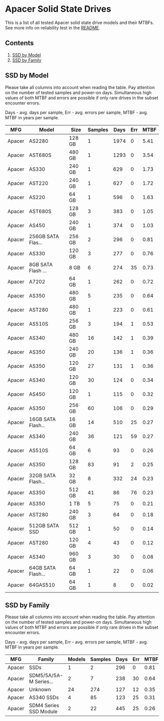 Apacer Solid State Drives
=========================

This is a list of all tested Apacer solid state drive models and their MTBFs. See
more info on reliability test in the [README](https://github.com/linuxhw/SMART).

Contents
--------

1. [ SSD by Model  ](#ssd-by-model)
2. [ SSD by Family ](#ssd-by-family)

SSD by Model
------------

Please take all columns into account when reading the table. Pay attention on the
number of tested samples and power-on days. Simultaneous high values of both MTBF
and errors are possible if only rare drives in the subset encounter errors.

Days - avg. days per sample,
Err  - avg. errors per sample,
MTBF - avg. MTBF in years per sample.

| MFG       | Model              | Size   | Samples | Days  | Err   | MTBF |
|-----------|--------------------|--------|---------|-------|-------|------|
| Apacer    | AS2280             | 128 GB | 1       | 1974  | 0     | 5.41   |
| Apacer    | AST680S            | 480 GB | 1       | 1293  | 0     | 3.54   |
| Apacer    | AS330              | 240 GB | 1       | 629   | 0     | 1.73   |
| Apacer    | AST220             | 240 GB | 1       | 627   | 0     | 1.72   |
| Apacer    | AS220              | 64 GB  | 1       | 596   | 0     | 1.63   |
| Apacer    | AST680S            | 128 GB | 3       | 383   | 0     | 1.05   |
| Apacer    | AS450              | 240 GB | 1       | 374   | 0     | 1.03   |
| Apacer    | 256GB SATA Flas... | 256 GB | 2       | 296   | 0     | 0.81   |
| Apacer    | AS330              | 120 GB | 3       | 277   | 0     | 0.76   |
| Apacer    | 8GB SATA Flash ... | 8 GB   | 6       | 274   | 35    | 0.73   |
| Apacer    | A7202              | 64 GB  | 1       | 262   | 0     | 0.72   |
| Apacer    | AS350              | 480 GB | 5       | 235   | 0     | 0.64   |
| Apacer    | AST280             | 480 GB | 1       | 223   | 0     | 0.61   |
| Apacer    | AS510S             | 256 GB | 3       | 194   | 1     | 0.53   |
| Apacer    | AS340              | 480 GB | 16      | 142   | 1     | 0.39   |
| Apacer    | AS350              | 240 GB | 20      | 136   | 1     | 0.36   |
| Apacer    | AS350              | 120 GB | 27      | 131   | 1     | 0.36   |
| Apacer    | AS340              | 120 GB | 30      | 124   | 0     | 0.34   |
| Apacer    | AS450              | 120 GB | 1       | 115   | 0     | 0.32   |
| Apacer    | AS350              | 256 GB | 60      | 106   | 0     | 0.29   |
| Apacer    | 16GB SATA Flash... | 16 GB  | 14      | 510   | 25    | 0.27   |
| Apacer    | AS340              | 240 GB | 36      | 121   | 59    | 0.27   |
| Apacer    | AS510S             | 64 GB  | 6       | 93    | 0     | 0.26   |
| Apacer    | AS350              | 128 GB | 83      | 91    | 2     | 0.25   |
| Apacer    | 32GB SATA Flash... | 32 GB  | 8       | 332   | 24    | 0.23   |
| Apacer    | AS350              | 512 GB | 41      | 86    | 76    | 0.23   |
| Apacer    | AS350              | 1 TB   | 5       | 75    | 0     | 0.21   |
| Apacer    | AST280             | 240 GB | 3       | 64    | 0     | 0.18   |
| Apacer    | 512GB SATA SSD     | 512 GB | 1       | 50    | 0     | 0.14   |
| Apacer    | AST280             | 120 GB | 4       | 43    | 0     | 0.12   |
| Apacer    | AS340              | 960 GB | 3       | 30    | 0     | 0.08   |
| Apacer    | 64GB SATA Flash... | 64 GB  | 1       | 22    | 0     | 0.06   |
| Apacer    | 64GAS510           | 64 GB  | 1       | 8     | 0     | 0.02   |

SSD by Family
-------------

Please take all columns into account when reading the table. Pay attention on the
number of tested samples and power-on days. Simultaneous high values of both MTBF
and errors are possible if only rare drives in the subset encounter errors.

Days - avg. days per sample,
Err  - avg. errors per sample,
MTBF - avg. MTBF in years per sample.

| MFG       | Family                 | Models | Samples | Days  | Err   | MTBF |
|-----------|------------------------|--------|---------|-------|-------|------|
| Apacer    | SSDs                   | 1      | 2       | 296   | 0     | 0.81   |
| Apacer    | SDM5/5A/5A-M Series... | 2      | 7       | 238   | 30    | 0.64   |
| Apacer    | Unknown                | 24     | 274     | 127   | 12    | 0.35   |
| Apacer    | AS340 SSDs             | 4      | 85      | 123   | 25    | 0.31   |
| Apacer    | SDM4 Series SSD Module | 2      | 22      | 445   | 25    | 0.26   |
